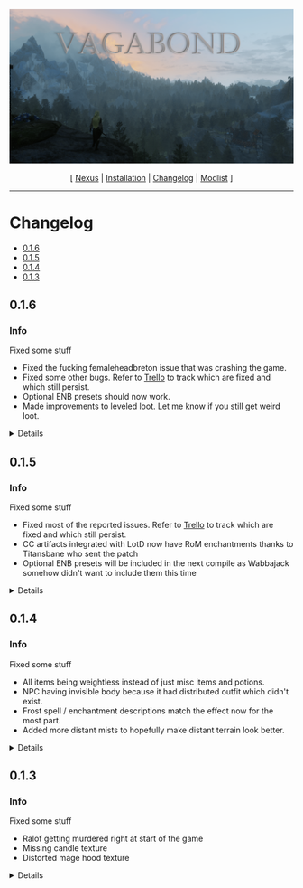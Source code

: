 ![](https://raw.githubusercontent.com/Oghma-Infinium/Vagabond/main/images/banner.png)

<p align="center">
  [ <a href="https://www.nexusmods.com/skyrimspecialedition/mods/95364">Nexus</a> |
  <a href="https://github.com/Oghma-Infinium/Vagabond/blob/main/README.md">Installation</a> |
  <a href="https://github.com/Oghma-Infinium/Vagabond/blob/main/CHANGELOG.md">Changelog</a> |
  <a href="https://loadorderlibrary.com/lists/vagabond">Modlist</a> ]
</p>

---

# Changelog
- [0.1.6](#0.1.6)
- [0.1.5](#0.1.5)
- [0.1.4](#0.1.4)
- [0.1.3](#0.1.3)


## 0.1.6

### Info

Fixed some stuff

 - Fixed the fucking femaleheadbreton issue that was crashing the game.
 - Fixed some other bugs. Refer to [Trello](https://trello.com/b/khix4egd/vagabond-bug-reports) to track which are fixed and which still persist.
 - Optional ENB presets should now work.
 - Made improvements to leveled loot. Let me know if you still get weird loot.
 

<Details>

### Updated

 - The Deeper Well
 - Nocturnal Statue Position fix
 - College of Winterhold - Quest expansion

### Added

 - Green Water Cubemap Fix
 - Lennys Eidar Cheese

### Removed
 
 - Northborn scars
   -  Lots of people in the comments say this is a crash machine, so I removed it pre-emptively even though there is no evidence it caused crashes in this list.
 -  Houses shops and inns
     -  I trusted the author too much with the JK compatibility patch. Still caused lots of interior issues.

</Details>

## 0.1.5

### Info

Fixed some stuff

 - Fixed most of the reported issues. Refer to [Trello](https://trello.com/b/khix4egd/vagabond-bug-reports) to track which are fixed and which still persist.
 - CC artifacts integrated with LotD now have RoM enchantments thanks to Titansbane who sent the patch
 - Optional ENB presets will be included in the next compile as Wabbajack somehow didn't want to include them this time

<Details>

### Updated

 - Deadly Dragons SE
 - Detailed Landscapes - Morthal AIO
 - Untarnished UI
 - Skyland Bits and Bobs

### Added

 - QND SPID Dunmer Pack and required outfits
 - QND SPID 4th Unknown Pack
 - QND SPID ChakraSSE Pack and required outfits
 - QND SPID Kozakowy Pack and required outfits
 - QNF SPID EVIL armors Pack and required outfits
 - Simple Display - Multiple Greatswords
 - Simple Display Battleaxe and Warhammer
 - Dynamic Sprint
 - JS Ioun Stones SE
 - The Heart of Dibella - Quest Expansion
 - Ordinator - Mihail Dwarven Atuomatons Pack Patch
 - Spectris - Illusion Spell SFX Overhaul
 - Skyrim Remastered - High Hrothgar
 - Volkihar hostility fix
 - Upscaler Base Plugin

### Removed
 
 - Re-modernize
   - The physics were bad with constant clipping plus one outfit had invisible body.
 - Animated Interactions SKSE
   - Unfortunately caused crashes. Waiting for more stable version to release.
 - Sons of Skyrim 3BA and HIMBO conversions in a desperate attempt to avoid exploding mesh mug.
 - Base Coat
   - Might add Cleaned Skyrim SE textures as replacement in a future update, but maybe not because I feel these don't have many worth while textures left after all my other retexture mods.
 - Skyrim Textures Redone - High Hrothgar
   - Replaced with Skyrim Remastered - High Hrothgar due to this mod missing some textures.

</Details>

## 0.1.4

### Info

Fixed some stuff

 - All items being weightless instead of just misc items and potions.
 - NPC having invisible body because it had distributed outfit which didn't exist.
 - Frost spell / enchantment descriptions match the effect now for the most part.
 - Added more distant mists to hopefully make distant terrain look better.

<Details>

### Updated

 - Snazzy Interiors Patch Collection
 - NAT-ENB WYRMSTOOTH patch
 - NAT-ENB BEYOND SKYRIM BRUMA patch

### Added

 - Resaver
 - Mihail House Cars - Named Cats
 - Lennys Ruined Book Replacer 2K
 - Cresty's Distant Mists
 - Cresty's Distant Mists - NAT.ENB 3.1 Patch
 - NAT-ENB College of Winterhold Patch
 - Snazzy Interiors - Markarth Guard Tower

### Removed
 
 - -

</Details>

## 0.1.3

### Info

Fixed some stuff

 - Ralof getting murdered right at start of the game
 - Missing candle texture
 - Distorted mage hood texture

<Details>

### Updated

 - Skyland Bits and Bobs - A clutter Overhaul
 - Divine Wardrobe - Integration

### Added

 - Souls-like smoothcam preset
 - Smoothcam EasyEase preset
 - Smoothcam Octavia preset
 - Smoothcam Modern preset
 - Fate Cards Remade
 - Wither 3 Female Armors - CBBE FIX

### Removed
 
 - Save Unbaker

</Details>
